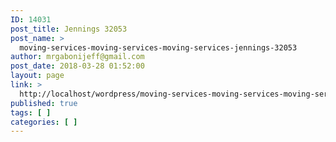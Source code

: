 ```yaml
---
ID: 14031
post_title: Jennings 32053
post_name: >
  moving-services-moving-services-moving-services-jennings-32053
author: mrgabonijeff@gmail.com
post_date: 2018-03-28 01:52:00
layout: page
link: >
  http://localhost/wordpress/moving-services-moving-services-moving-services-jennings-32053/
published: true
tags: [ ]
categories: [ ]
---
```

